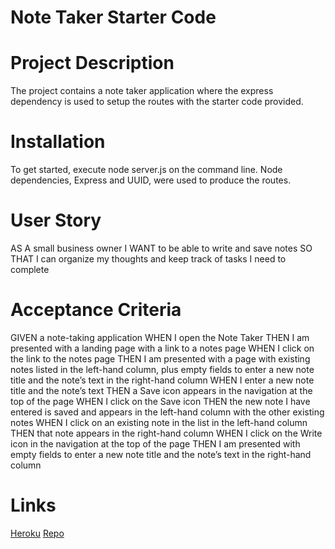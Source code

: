 # Note Taker Starter Code

# Project Description 

The project contains a note taker application where the express dependency is used to setup the routes with the starter code provided. 

# Installation

To get started, execute node server.js  on the command line. Node dependencies, Express and UUID, were used to produce the routes. 

# User Story

AS A small business owner
I WANT to be able to write and save notes
SO THAT I can organize my thoughts and keep track of tasks I need to complete

# Acceptance Criteria 

GIVEN a note-taking application
WHEN I open the Note Taker
THEN I am presented with a landing page with a link to a notes page
WHEN I click on the link to the notes page
THEN I am presented with a page with existing notes listed in the left-hand column, plus empty fields to enter a new note title and the note’s text in the right-hand column
WHEN I enter a new note title and the note’s text
THEN a Save icon appears in the navigation at the top of the page
WHEN I click on the Save icon
THEN the new note I have entered is saved and appears in the left-hand column with the other existing notes
WHEN I click on an existing note in the list in the left-hand column
THEN that note appears in the right-hand column
WHEN I click on the Write icon in the navigation at the top of the page
THEN I am presented with empty fields to enter a new note title and the note’s text in the right-hand column


# Links
[Heroku](https://stark-oasis-87537.herokuapp.com)
[Repo](https://github.com/anjulituck/notetaker)
